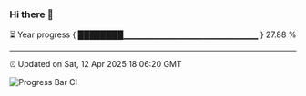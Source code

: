 ### Hi there 👋

⏳ Year progress { ████████▁▁▁▁▁▁▁▁▁▁▁▁▁▁▁▁▁▁▁▁▁▁ } 27.88 %

---

⏰ Updated on Sat, 12 Apr 2025 18:06:20 GMT

![Progress Bar CI](https://github.com/liununu/liununu/workflows/Progress%20Bar%20CI/badge.svg)
